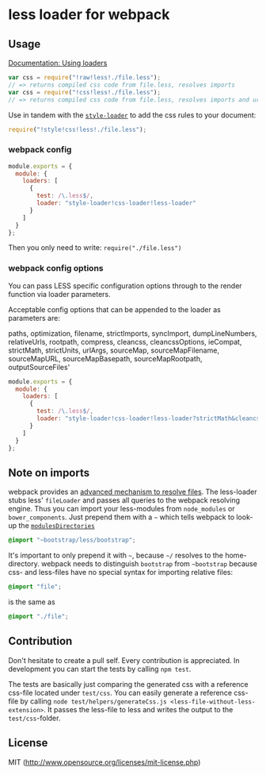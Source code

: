 # less loader for webpack

## Usage

[Documentation: Using loaders](http://webpack.github.io/docs/using-loaders.html)

``` javascript
var css = require("!raw!less!./file.less");
// => returns compiled css code from file.less, resolves imports
var css = require("!css!less!./file.less");
// => returns compiled css code from file.less, resolves imports and url(...)s
```

Use in tandem with the [`style-loader`](https://github.com/webpack/style-loader) to add the css rules to your document:

``` javascript
require("!style!css!less!./file.less");
```

### webpack config

``` javascript
module.exports = {
  module: {
    loaders: [
      {
        test: /\.less$/,
        loader: "style-loader!css-loader!less-loader"
      }
    ]
  }
};
```

Then you only need to write: `require("./file.less")`

### webpack config options

You can pass LESS specific configuration options through to the render function via loader
parameters.

Acceptable config options that can be appended to the loader as parameters are:

paths, optimization, filename, strictImports, syncImport, dumpLineNumbers, relativeUrls, rootpath, compress, cleancss, cleancssOptions, ieCompat, strictMath, strictUnits, urlArgs, sourceMap, sourceMapFilename, sourceMapURL, sourceMapBasepath, sourceMapRootpath, outputSourceFiles'

``` javascript
module.exports = {
  module: {
    loaders: [
      {
        test: /\.less$/,
        loader: "style-loader!css-loader!less-loader?strictMath&cleancss"
      }
    ]
  }
};
```


## Note on imports

webpack provides an [advanced mechanism to resolve files](http://webpack.github.io/docs/resolving.html). The less-loader stubs less' `fileLoader` and passes all queries to the webpack resolving engine. Thus you can import your less-modules from `node_modules` or `bower_components`. Just prepend them with a `~` which tells webpack to look-up the [`modulesDirectories`](http://webpack.github.io/docs/configuration.html#resolve-modulesdirectories)

```css
@import "~bootstrap/less/bootstrap";
```

It's important to only prepend it with `~`, because `~/` resolves to the home-directory. webpack needs to distinguish `bootstrap` from `~bootstrap` because css- and less-files have no special syntax for importing relative files:

```css
@import "file";
```

is the same as

```css
@import "./file";
```

## Contribution

Don't hesitate to create a pull self. Every contribution is appreciated. In development you can start the tests by calling `npm test`.

The tests are basically just comparing the generated css with a reference css-file located under `test/css`. You can easily generate a reference css-file by calling `node test/helpers/generateCss.js <less-file-without-less-extension>`. It passes the less-file to less and writes the output to the `test/css`-folder.

## License

MIT (http://www.opensource.org/licenses/mit-license.php)
